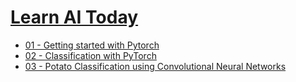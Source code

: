 # [Learn AI Today](http://learn-ai-today.com)

* [01 - Getting started with Pytorch](https://towardsdatascience.com/learn-ai-today-01-getting-started-with-pytorch-2e3ba25a518?source=github)
* [02 - Classification with PyTorch](https://towardsdatascience.com/learn-ai-today-02-introduction-to-classification-problems-using-pytorch-b710918cba63?source=github)
* [03 - Potato Classification using Convolutional Neural Networks](https://towardsdatascience.com/learn-ai-today-03-potato-classification-using-convolutional-neural-networks-4481222f2806)
